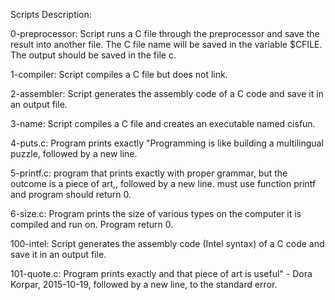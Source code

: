 Scripts Description:

0-preprocessor: Script runs a C file through the preprocessor and save the result into another file. The C file name will be saved in the variable $CFILE. The output should be saved in the file c.

1-compiler: Script compiles a C file but does not link.

2-assembler: Script generates the assembly code of a C code and save it in an output file. 

3-name: Script compiles a C file and creates an executable named cisfun.

4-puts.c: Program prints exactly "Programming is like building a multilingual puzzle, followed by a new line.

5-printf.c: program that prints exactly with proper grammar, but the outcome is a piece of art,, followed by a new line. must use function printf and program should return 0.

6-size.c: Program prints the size of various types on the computer it is compiled and run on. Program return 0.

100-intel: Script generates the assembly code (Intel syntax) of a C code and save it in an output file.

101-quote.c: Program prints exactly and that piece of art is useful" - Dora Korpar, 2015-10-19, followed by a new line, to the standard error.


